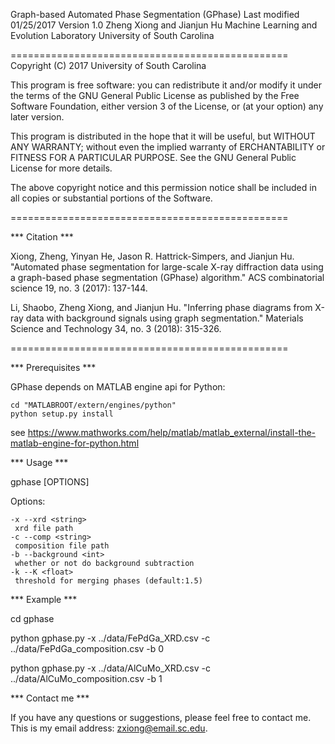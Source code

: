 Graph-based Automated Phase Segmentation (GPhase)
Last modified 01/25/2017
Version 1.0
Zheng Xiong and Jianjun Hu
Machine Learning and Evolution Laboratory
University of South Carolina


================================================
Copyright (C) 2017 University of South Carolina

This program is free software: you can redistribute it and/or modify
it under the terms of the GNU General Public License as published by
the Free Software Foundation, either version 3 of the License, or
(at your option) any later version.

This program is distributed in the hope that it will be useful,
but WITHOUT ANY WARRANTY; without even the implied warranty of
ERCHANTABILITY or FITNESS FOR A PARTICULAR PURPOSE. See the
GNU General Public License for more details.

The above copyright notice and this permission notice shall be included in
all copies or substantial portions of the Software.

================================================

*** Citation ***

Xiong, Zheng, Yinyan He, Jason R. Hattrick-Simpers, and Jianjun Hu. "Automated phase segmentation for large-scale X-ray diffraction data using a graph-based phase segmentation (GPhase) algorithm." ACS combinatorial science 19, no. 3 (2017): 137-144.

Li, Shaobo, Zheng Xiong, and Jianjun Hu. "Inferring phase diagrams from X-ray data with background signals using graph segmentation." Materials Science and Technology 34, no. 3 (2018): 315-326.


================================================

*** Prerequisites ***

GPhase depends on MATLAB engine api for Python:

    cd "MATLABROOT/extern/engines/python"
    python setup.py install

see https://www.mathworks.com/help/matlab/matlab_external/install-the-matlab-engine-for-python.html

*** Usage ***

gphase [OPTIONS]

Options:
    
    -x --xrd <string>
     xrd file path
    -c --comp <string>
     composition file path
    -b --background <int>
     whether or not do background subtraction
    -k --K <float>
     threshold for merging phases (default:1.5)

*** Example ***

cd gphase

python gphase.py -x ../data/FePdGa_XRD.csv -c ../data/FePdGa_composition.csv -b 0

python gphase.py -x ../data/AlCuMo_XRD.csv -c ../data/AlCuMo_composition.csv -b 1

*** Contact me ***

If you have any questions or suggestions, please feel free to contact me. This is my email address: zxiong@email.sc.edu.
